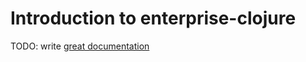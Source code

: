 # Introduction to enterprise-clojure

TODO: write [great documentation](http://jacobian.org/writing/what-to-write/)
